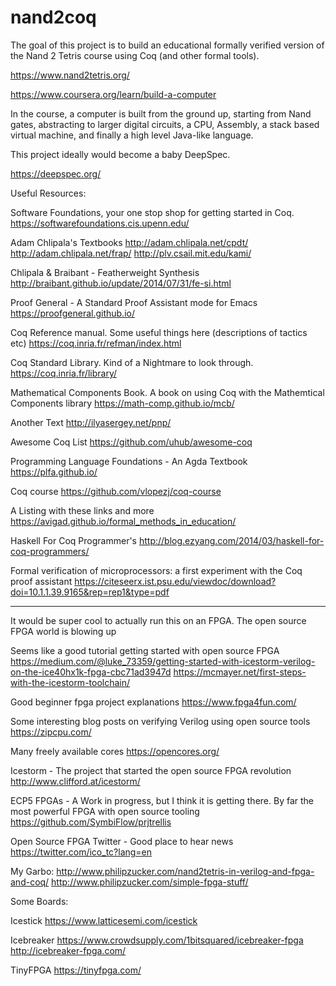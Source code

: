# nand2coq


The goal of this project is to build an educational formally verified version of the Nand 2 Tetris course using Coq (and other formal tools).

https://www.nand2tetris.org/

https://www.coursera.org/learn/build-a-computer

In the course, a computer is built from the ground up, starting from Nand gates, abstracting to larger digital circuits, a CPU, Assembly, a stack based virtual machine, and finally a high level Java-like language.

This project ideally would become a baby DeepSpec.

https://deepspec.org/ 



Useful Resources:

Software Foundations, your one stop shop for getting started in Coq.
https://softwarefoundations.cis.upenn.edu/

Adam Chlipala's Textbooks
http://adam.chlipala.net/cpdt/
http://adam.chlipala.net/frap/
http://plv.csail.mit.edu/kami/

Chlipala & Braibant - Featherweight Synthesis
http://braibant.github.io/update/2014/07/31/fe-si.html

Proof General - A Standard Proof Assistant mode for Emacs
https://proofgeneral.github.io/

Coq Reference manual. Some useful things here (descriptions of tactics etc)
https://coq.inria.fr/refman/index.html

Coq Standard Library. Kind of a Nightmare to look through.
https://coq.inria.fr/library/

Mathematical Components Book. A book on using Coq with the Mathemtical Components library
https://math-comp.github.io/mcb/

Another Text
http://ilyasergey.net/pnp/

Awesome Coq List
https://github.com/uhub/awesome-coq

Programming Language Foundations - An Agda Textbook
https://plfa.github.io/

Coq course
https://github.com/vlopezj/coq-course

A Listing with these links and more
https://avigad.github.io/formal_methods_in_education/

Haskell For Coq Programmer's
http://blog.ezyang.com/2014/03/haskell-for-coq-programmers/

Formal verification of microprocessors: a first experiment with the Coq proof assistant
https://citeseerx.ist.psu.edu/viewdoc/download?doi=10.1.1.39.9165&rep=rep1&type=pdf

------

It would be super cool to actually run this on an FPGA. The open source FPGA world is blowing up

Seems like a good tutorial getting started with open source FPGA
https://medium.com/@luke_73359/getting-started-with-icestorm-verilog-on-the-ice40hx1k-fpga-cbc71ad3947d
https://mcmayer.net/first-steps-with-the-icestorm-toolchain/

Good beginner fpga project explanations
https://www.fpga4fun.com/

Some interesting blog posts on verifying Verilog using open source tools
https://zipcpu.com/

Many freely available cores
https://opencores.org/

Icestorm - The project that started the open source FPGA revolution
http://www.clifford.at/icestorm/

ECP5 FPGAs - A Work in progress, but I think it is getting there. By far the most powerful FPGA with open source tooling
https://github.com/SymbiFlow/prjtrellis

Open Source FPGA Twitter - Good place to hear news
https://twitter.com/ico_tc?lang=en

My Garbo:
http://www.philipzucker.com/nand2tetris-in-verilog-and-fpga-and-coq/
http://www.philipzucker.com/simple-fpga-stuff/

Some Boards:

Icestick
https://www.latticesemi.com/icestick

Icebreaker
https://www.crowdsupply.com/1bitsquared/icebreaker-fpga
http://icebreaker-fpga.com/

TinyFPGA
https://tinyfpga.com/











